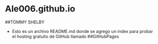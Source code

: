 # Ale006.github.io
##TOMMY SHELBY

- Esto es un archivo README.md donde se agrego un index para probar el hosting gratuito de GitHub llamado ##GitHubPages
